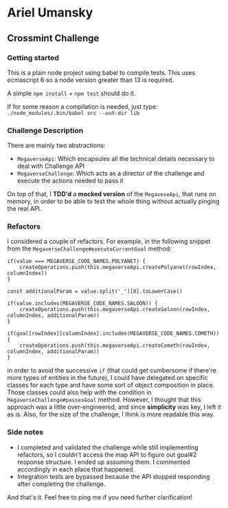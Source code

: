 # Ariel Umansky
## Crossmint Challenge

### Getting started

This is a plain node project using babel to compile tests. This uses ecmascript 6 so a node version greater than 13 is required. 

A simple `npm install` + `npm test` should do it.

If for some reason a compilation is needed, just type:
`./node_modules/.bin/babel src --out-dir lib`

### Challenge Description

There are mainly two abstractions:
 - `MegaverseApi`: Which encapsules all the technical details necessary to deal with Challenge API
 - `MegaverseChallenge`: Which acts as a director of the challenge and execute the actions needed to pass it

On top of that, I **TDD'd** a **mocked version** of the `MegaveseApi`, that runs on memory, in order to be able to test the whole thing without actually pinging the real API. 

### Refactors

I considered a couple of refactors. For example, in the following snippet from the `MegaverseChallenge#executeCurrentGoal` method:
```
if(value === MEGAVERSE_CODE_NAMES.POLYANET) {
    createOperations.push(this.megaverseApi.createPolyanet(rowIndex, columnIndex))
}

const additionalParam = value.split('_')[0].toLowerCase()

if(value.includes(MEGAVERSE_CODE_NAMES.SALOON)) {
    createOperations.push(this.megaverseApi.createSaloon(rowIndex, columnIndex, additionalParam))
}

if(goal[rowIndex][columnIndex].includes(MEGAVERSE_CODE_NAMES.COMETH)) {
    createOperations.push(this.megaverseApi.createCometh(rowIndex, columnIndex, additionalParam))
}
``` 
in order to avoid the successive `if` (that could get cumbersome if there're more types of entities in the future), I could have delegated on specific classes for each type and have some sort of object composition in place. Those classes could also help with the condition in `MegaverseChallenge#passesGoal` method. However, I thought that this approach was a little over-engineered, and since **simplicity** was key, I left it as is. Also, for the size of the challenge, I think is more readable this way.

### Side notes

- I completed and validated the challenge while still implementing refactors, so I couldn't access the map API to figure out goal#2 response structure. I ended up assuming them. I commented accordingly in each place that happened.
- Integration tests are bypassed because the API stopped responding after completing the challenge.


And that's it. Feel free to ping me if you need further clarification!
